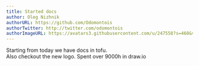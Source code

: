 ```yaml
---
title: Started docs
author: Oleg Nizhnik
authorURL: https://github.com/Odomontois
authorTwitter: http://twitter.com/odomontois
authorImageURL: https://avatars3.githubusercontent.com/u/247558?s=460&v=4
---
```

Starting from today we have docs in tofu.  
Also checkout the new logo. Spent over 9000h in draw.io

